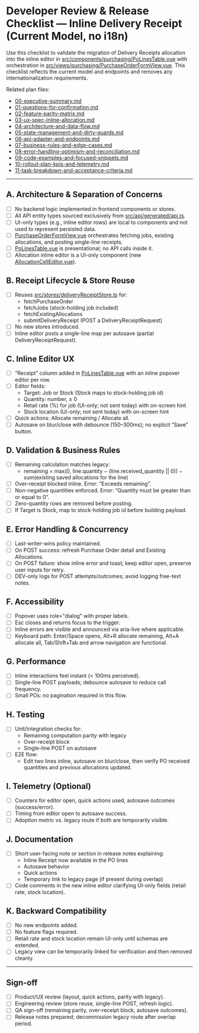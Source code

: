 # Developer Review & Release Checklist — Inline Delivery Receipt (Current Model, no i18n)

Use this checklist to validate the migration of Delivery Receipts allocation into the inline editor in [src/components/purchasing/PoLinesTable.vue](src/components/purchasing/PoLinesTable.vue:1) with orchestration in [src/views/purchasing/PurchaseOrderFormView.vue](src/views/purchasing/PurchaseOrderFormView.vue:1). This checklist reflects the current model and endpoints and removes any internationalization requirements.

Related plan files:

- [00-executive-summary.md](./00-executive-summary.md)
- [01-questions-for-confirmation.md](./01-questions-for-confirmation.md)
- [02-feature-parity-matrix.md](./02-feature-parity-matrix.md)
- [03-ux-spec-inline-allocation.md](./03-ux-spec-inline-allocation.md)
- [04-architecture-and-data-flow.md](./04-architecture-and-data-flow.md)
- [05-state-management-and-dirty-guards.md](./05-state-management-and-dirty-guards.md)
- [06-api-adapter-and-endpoints.md](./06-api-adapter-and-endpoints.md)
- [07-business-rules-and-edge-cases.md](./07-business-rules-and-edge-cases.md)
- [08-error-handling-optimism-and-reconciliation.md](./08-error-handling-optimism-and-reconciliation.md)
- [09-code-examples-and-focused-snippets.md](./09-code-examples-and-focused-snippets.md)
- [10-rollout-plan-kpis-and-telemetry.md](./10-rollout-plan-kpis-and-telemetry.md)
- [11-task-breakdown-and-acceptance-criteria.md](./11-task-breakdown-and-acceptance-criteria.md)

---

## A. Architecture & Separation of Concerns

- [ ] No backend logic implemented in frontend components or stores.
- [ ] All API entity types sourced exclusively from [src/api/generated/api.ts](src/api/generated/api.ts:1).
- [ ] UI-only types (e.g., inline editor rows) are local to components and not used to represent persisted data.
- [ ] [PurchaseOrderFormView.vue](src/views/purchasing/PurchaseOrderFormView.vue:1) orchestrates fetching jobs, existing allocations, and posting single-line receipts.
- [ ] [PoLinesTable.vue](src/components/purchasing/PoLinesTable.vue:1) is presentational; no API calls inside it.
- [ ] Allocation inline editor is a UI-only component (new [AllocationCellEditor.vue](src/components/purchasing/AllocationCellEditor.vue)).

## B. Receipt Lifecycle & Store Reuse

- [ ] Reuses [src/stores/deliveryReceiptStore.ts](src/stores/deliveryReceiptStore.ts:1) for:
  - fetchPurchaseOrder
  - fetchJobs (stock-holding job included)
  - fetchExistingAllocations
  - submitDeliveryReceipt (POST a DeliveryReceiptRequest)
- [ ] No new stores introduced.
- [ ] Inline editor posts a single-line map per autosave (partial DeliveryReceiptRequest).

## C. Inline Editor UX

- [ ] “Receipt” column added in [PoLinesTable.vue](src/components/purchasing/PoLinesTable.vue:1) with an inline popover editor per row.
- [ ] Editor fields:
  - Target: Job or Stock (Stock maps to stock-holding job id)
  - Quantity: number, ≥ 0
  - Retail rate (%) for job (UI-only; not sent today) with on-screen hint
  - Stock location (UI-only; not sent today) with on-screen hint
- [ ] Quick actions: Allocate remaining / Allocate all.
- [ ] Autosave on blur/close with debounce (150–300ms); no explicit “Save” button.

## D. Validation & Business Rules

- [ ] Remaining calculation matches legacy:
  - remaining = max(0, line.quantity − (line.received_quantity || 0)) − sum(existing saved allocations for the line)
- [ ] Over-receipt blocked inline. Error: “Exceeds remaining”.
- [ ] Non-negative quantities enforced. Error: “Quantity must be greater than or equal to 0”.
- [ ] Zero-quantity rows are removed before posting.
- [ ] If Target is Stock, map to stock-holding job id before building payload.

## E. Error Handling & Concurrency

- [ ] Last-writer-wins policy maintained.
- [ ] On POST success: refresh Purchase Order detail and Existing Allocations.
- [ ] On POST failure: show inline error and toast; keep editor open, preserve user inputs for retry.
- [ ] DEV-only logs for POST attempts/outcomes; avoid logging free-text notes.

## F. Accessibility

- [ ] Popover uses role="dialog" with proper labels.
- [ ] Esc closes and returns focus to the trigger.
- [ ] Inline errors are visible and announced via aria-live where applicable.
- [ ] Keyboard path: Enter/Space opens, Alt+R allocate remaining, Alt+A allocate all, Tab/Shift+Tab and arrow navigation are functional.

## G. Performance

- [ ] Inline interactions feel instant (< 100ms perceived).
- [ ] Single-line POST payloads; debounce autosave to reduce call frequency.
- [ ] Small POs: no pagination required in this flow.

## H. Testing

- [ ] Unit/integration checks for:
  - Remaining computation parity with legacy
  - Over-receipt block
  - Single-line POST on autosave
- [ ] E2E flow:
  - Edit two lines inline, autosave on blur/close, then verify PO received quantities and previous allocations updated.

## I. Telemetry (Optional)

- [ ] Counters for editor open, quick actions used, autosave outcomes (success/error).
- [ ] Timing from editor open to autosave success.
- [ ] Adoption metric vs. legacy route if both are temporarily visible.

## J. Documentation

- [ ] Short user-facing note or section in release notes explaining:
  - Inline Receipt now available in the PO lines
  - Autosave behavior
  - Quick actions
  - Temporary link to legacy page (if present during overlap)
- [ ] Code comments in the new inline editor clarifying UI-only fields (retail rate, stock location).

## K. Backward Compatibility

- [ ] No new endpoints added.
- [ ] No feature flags required.
- [ ] Retail rate and stock location remain UI-only until schemas are extended.
- [ ] Legacy view can be temporarily linked for verification and then removed cleanly.

---

## Sign-off

- [ ] Product/UX review (layout, quick actions, parity with legacy).
- [ ] Engineering review (store reuse, single-line POST, refresh logic).
- [ ] QA sign-off (remaining parity, over-receipt block, autosave outcomes).
- [ ] Release notes prepared; decommission legacy route after overlap period.
